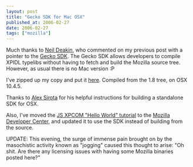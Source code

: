 ```yaml
---
layout: post
title: "Gecko SDK for Mac OSX"
published_at: 2006-02-27
date: 2006-02-27
tags: ["mozilla"]
---
```


Much thanks to [Neil Deakin](http://www.xulplanet.com/ndeakin/), who commented on my previous post with a pointer to the [Gecko SDK](http://wiki.mozilla.org/Gecko:SDK). The Gecko SDK allows developers to compile XPIDL typelibs without having to fetch and build the Mozilla source tree. However, as usual there is no Mac version :P

I've zipped up my copy and put it [here](http://dietrich.ganx4.com/mozilla/). Compiled from the 1.8 tree, on OSX 10.4.5.

Thanks to [Alex Sirota](http://www.iosart.com/firefox/gecko-sdk-macosx/) for his helpful instructions for building a standalone SDK for OSX.

Also, I've moved the [JS XPCOM "Hello World" tutorial](http://developer.mozilla.org/en/docs/How_to_Build_an_XPCOM_Component_in_Javascript) to the [Mozilla Developer Center](http://developer.mozilla.org/), and  updated it to use the SDK instead of building from the source.

UPDATE: This evening, the surge of immense pain brought on by the masochistic activity known as "jogging" caused this thought to arise: "Oh shit. Are there any licensing issues with having some Mozilla binaries posted here?"
